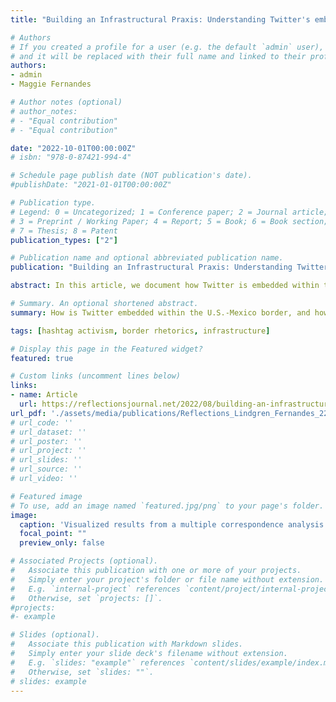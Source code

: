 ```yaml
---
title: "Building an Infrastructural Praxis: Understanding Twitter's embeddedness in the U.S.-Mexico Border"

# Authors
# If you created a profile for a user (e.g. the default `admin` user), write the username (folder name) here 
# and it will be replaced with their full name and linked to their profile.
authors:
- admin
- Maggie Fernandes

# Author notes (optional)
# author_notes:
# - "Equal contribution"
# - "Equal contribution"

date: "2022-10-01T00:00:00Z"
# isbn: "978-0-87421-994-4"

# Schedule page publish date (NOT publication's date).
#publishDate: "2021-01-01T00:00:00Z"

# Publication type.
# Legend: 0 = Uncategorized; 1 = Conference paper; 2 = Journal article;
# 3 = Preprint / Working Paper; 4 = Report; 5 = Book; 6 = Book section;
# 7 = Thesis; 8 = Patent
publication_types: ["2"]

# Publication name and optional abbreviated publication name.
publication: "Building an Infrastructural Praxis: Understanding Twitter’s Embeddedness in the U.S.-Mexico Border. *Reflections: A Journal of Community-Engaged Writing and Rhetoric*. Special Issue: Language, Access, and Power in Technical Communication"

abstract: In this article, we document how Twitter is embedded within the U.S.-Mexico border and used to reorganize the oppressive conditions perpetuated by the border’s sociopolitical history. We do so through a mixed-methods case-study of three polarized, yet tangled activist movements on Twitter, each of which responded to Trump’s border wall plans and zero-tolerance policy that separated asylum-seeking im/migrant children from their families. The hashtag movements included the liberal /#FamiliesBelongTogether supporters (FBT), Trump Republican \#BuildTheWall supporters (BTW), and liberal Anti-Wall (AW) \#NoBorderWall and \#TrumpShutDown denouncers. Overall, findings demonstrate how the liberal activist movements inherited systemic issues of the broader U.S.-Mexico border infrastructure. We call for TPC to continue developing research agendas that learn from social activist networks, so the field can understand its role in shaping the broader media infrastructure.

# Summary. An optional shortened abstract.
summary: How is Twitter embedded within the U.S.-Mexico border, and how does Twitter reorganize the oppressive conditions perpetuated by the border’s sociopolitical history? We propose a theoretical framework for technical and professional communication to study and understand our role with infrastructure.

tags: [hashtag activism, border rhetorics, infrastructure]

# Display this page in the Featured widget?
featured: true

# Custom links (uncomment lines below)
links:
- name: Article
  url: https://reflectionsjournal.net/2022/08/building-an-infrastructural-praxis-understanding-twitters-embeddedness-in-the-u-s-mexico-border/
url_pdf: './assets/media/publications/Reflections_Lindgren_Fernandes_22.1_102122.pdf'
# url_code: ''
# url_dataset: ''
# url_poster: ''
# url_project: ''
# url_slides: ''
# url_source: ''
# url_video: ''

# Featured image
# To use, add an image named `featured.jpg/png` to your page's folder. 
image:
  caption: 'Visualized results from a multiple correspondence analysis across 4 node importance measures: centralities of betweenness, closeness, and eigenvector, and infomap’s flow score. Main figure displays per users across all hashtag groups, while the bottom-right embedded figure aggregates the results per hashtag group.'
  focal_point: ""
  preview_only: false

# Associated Projects (optional).
#   Associate this publication with one or more of your projects.
#   Simply enter your project's folder or file name without extension.
#   E.g. `internal-project` references `content/project/internal-project/index.md`.
#   Otherwise, set `projects: []`.
#projects:
#- example

# Slides (optional).
#   Associate this publication with Markdown slides.
#   Simply enter your slide deck's filename without extension.
#   E.g. `slides: "example"` references `content/slides/example/index.md`.
#   Otherwise, set `slides: ""`.
# slides: example
---
```


